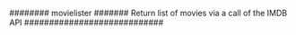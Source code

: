######## movielister #######
Return list of movies via a call of the IMDB API
############################
